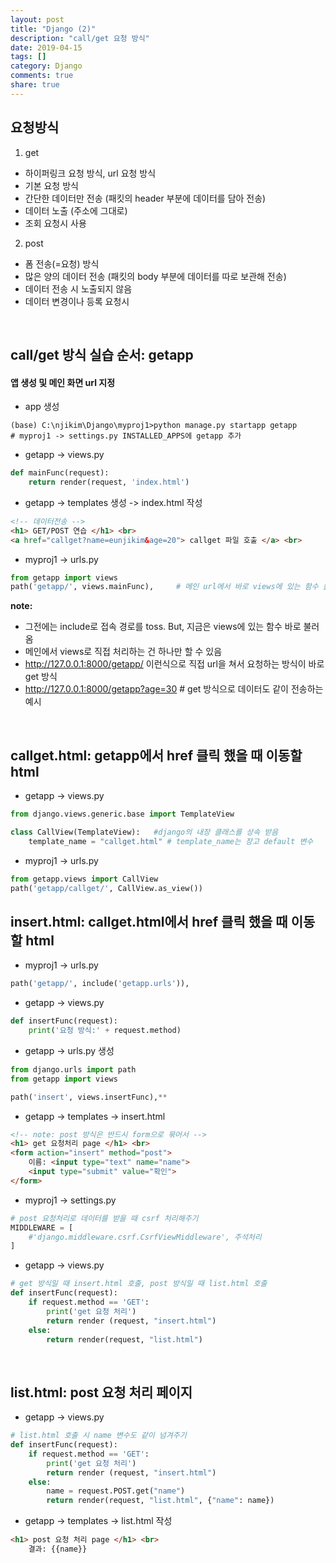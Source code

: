 ```yaml
---
layout: post
title: "Django (2)"
description: "call/get 요청 방식"
date: 2019-04-15
tags: []
category: Django
comments: true
share: true
---
```


## 요청방식
1. get
 - 하이퍼링크 요청 방식, url 요청 방식
 - 기본 요청 방식
 - 간단한 데이터만 전송 (패킷의 header 부분에 데이터를 담아 전송)
 - 데이터 노출 (주소에 그대로)
 - 조회 요청시 사용
    
2. post
 - 폼 전송(=요청) 방식
 - 많은 양의 데이터 전송 (패킷의 body 부분에 데이터를 따로 보관해 전송)
 - 데이터 전송 시 노출되지 않음
 - 데이터 변경이나 등록 요청시
<br>

## call/get 방식 실습 순서: getapp

#### 앱 생성 및 메인 화면 url 지정

- app 생성

```
(base) C:\njikim\Django\myproj1>python manage.py startapp getapp
# myproj1 -> settings.py INSTALLED_APPS에 getapp 추가
```
- getapp -> views.py

```python
def mainFunc(request):
    return render(request, 'index.html')
```

- getapp -> templates 생성 -> index.html 작성

```html
<!-- 데이터전송 -->
<h1> GET/POST 연습 </h1> <br>
<a href="callget?name=eunjikim&age=20"> callget 파일 호출 </a> <br>
```

- myproj1 -> urls.py

```python
from getapp import views
path('getapp/', views.mainFunc),     # 메인 url에서 바로 views에 있는 함수 불러와서 처리 
```

**note:** 
- 그전에는 include로 접속 경로를 toss. But, 지금은 views에 있는 함수 바로 불러옴
- 메인에서 views로 직접 처리하는 건 하나만 할 수 있음
- http://127.0.0.1:8000/getapp/ 이런식으로 직접 url을 쳐서 요청하는 방식이 바로 get 방식
- http://127.0.0.1:8000/getapp?age=30    # get 방식으로 데이터도 같이 전송하는 예시

<Br>

## callget.html: getapp에서 href 클릭 했을 때 이동할 html 

- getapp -> views.py

```python
from django.views.generic.base import TemplateView

class CallView(TemplateView):   #django의 내장 클래스를 상속 받음
    template_name = "callget.html" # template_name는 장고 default 변수
```

- myproj1 -> urls.py

```python
from getapp.views import CallView
path('getapp/callget/', CallView.as_view())
```

## insert.html: callget.html에서 href 클릭 했을 때 이동할 html 
- myproj1 -> urls.py

```python    
path('getapp/', include('getapp.urls')),
```

- getapp -> views.py  

```python
def insertFunc(request):
    print('요청 방식:' + request.method)
```

- getapp -> urls.py 생성

```python
from django.urls import path
from getapp import views

path('insert', views.insertFunc),**
```

- getapp -> templates -> insert.html

```html
<!-- note: post 방식은 반드시 form으로 묶어서 -->      
<h1> get 요청처리 page </h1> <br>
<form action="insert" method="post">
    이름: <input type="text" name="name">
    <input type="submit" value="확인">
</form>    
```

- myproj1 -> settings.py

```python
# post 요청처리로 데이터를 받을 때 csrf 처리해주기
MIDDLEWARE = [
    #'django.middleware.csrf.CsrfViewMiddleware', 주석처리
]  
```

- getapp -> views.py

```python
# get 방식일 때 insert.html 호출, post 방식일 때 list.html 호출 
def insertFunc(request):
    if request.method == 'GET':
        print('get 요청 처리')
        return render (request, "insert.html")
    else:
        return render(request, "list.html")
```
<br>

## list.html: post 요청 처리 페이지 
- getapp -> views.py

```python
# list.html 호출 시 name 변수도 같이 넘겨주기 
def insertFunc(request):
    if request.method == 'GET':
        print('get 요청 처리')
        return render (request, "insert.html")
    else:
        name = request.POST.get("name")
        return render(request, "list.html", {"name": name})
```

- getapp -> templates -> list.html 작성

```html
<h1> post 요청 처리 page </h1> <br>
    결과: {{name}}
```



